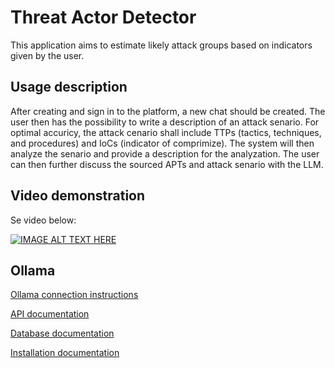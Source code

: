 # Threat Actor Detector

This application aims to estimate likely attack groups based on indicators given by the user.

## Usage description

After creating and sign in to the platform, a new chat should be created. The user then has the possibility to write a description of an attack senario. For optimal accuricy, the attack cenario shall include TTPs (tactics, techniques, and procedures) and IoCs (indicator of comprimize). The system will then analyze the senario and provide a description for the analyzation. The user can then further discuss the sourced APTs and attack senario with the LLM.

## Video demonstration

Se video below:

[![IMAGE ALT TEXT HERE](https://img.youtube.com/vi/918-VeEyBdk/2.jpg)](https://www.youtube.com/watch?v=918-VeEyBdk)

## Ollama

[Ollama connection instructions](docs/how_to_communicatie_with_ollama.md)

[API documentation](docs/api.md)

[Database documentation](docs/database.md)

[Installation documentation](docs/run_instructions.md)
